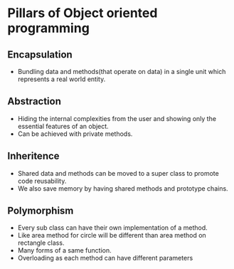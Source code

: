 # Pillars of Object oriented programming

## Encapsulation

- Bundling data and methods(that operate on data) in a single unit which represents a real world entity.

## Abstraction

- Hiding the internal complexities from the user and showing only the essential features of an object.
- Can be achieved with private methods.

## Inheritence

- Shared data and methods can be moved to a super class to promote code reusability.
- We also save memory by having shared methods and prototype chains.

## Polymorphism

- Every sub class can have their own implementation of a method.
- Like area method for circle will be different than area method on rectangle class.
- Many forms of a same function.
- Overloading as each method can have different parameters
